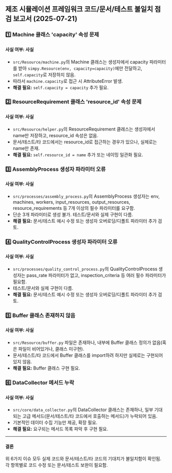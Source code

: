 ## 제조 시뮬레이션 프레임워크 코드/문서/테스트 불일치 점검 보고서 (2025-07-21)

### 1️⃣ Machine 클래스 'capacity' 속성 문제
#### 사실 여부: **사실**
- `src/Resource/machine.py`의 Machine 클래스는 생성자에서 capacity 파라미터를 받아 `simpy.Resource(env, capacity=capacity)`에만 전달하고, `self.capacity`로 저장하지 않음.
- 따라서 `machine.capacity`로 접근 시 AttributeError 발생.
- **해결 필요:** `self.capacity = capacity` 추가 필요.

### 2️⃣ ResourceRequirement 클래스 'resource_id' 속성 문제
#### 사실 여부: **사실**
- `src/Resource/helper.py`의 ResourceRequirement 클래스는 생성자에서 name만 저장하고, resource_id 속성은 없음.
- 문서/테스트/타 코드에서는 resource_id로 접근하는 경우가 있으나, 실제로는 name만 존재.
- **해결 필요:** `self.resource_id = name` 추가 또는 네이밍 일관화 필요.

### 3️⃣ AssemblyProcess 생성자 파라미터 오류
#### 사실 여부: **사실**
- `src/processes/assembly_process.py`의 AssemblyProcess 생성자는 env, machines, workers, input_resources, output_resources, resource_requirements 등 7개 이상의 필수 파라미터를 요구함.
- 단순 3개 파라미터로 생성 불가. 테스트/문서와 실제 구현이 다름.
- **해결 필요:** 문서/테스트 예시 수정 또는 생성자 오버로딩/디폴트 파라미터 추가 검토.

### 4️⃣ QualityControlProcess 생성자 파라미터 오류
#### 사실 여부: **사실**
- `src/processes/quality_control_process.py`의 QualityControlProcess 생성자는 pass_rate 파라미터가 없고, inspection_criteria 등 여러 필수 파라미터가 필요함.
- 테스트/문서와 실제 구현이 다름.
- **해결 필요:** 문서/테스트 예시 수정 또는 생성자 오버로딩/디폴트 파라미터 추가 검토.

### 5️⃣ Buffer 클래스 존재하지 않음
#### 사실 여부: **사실**
- `src/Resource/buffer.py` 파일은 존재하나, 내부에 Buffer 클래스 정의가 없음(혹은 파일이 비어있거나, 클래스 미구현).
- 문서/테스트/타 코드에서 Buffer 클래스를 import하려 하지만 실제로는 구현되어 있지 않음.
- **해결 필요:** Buffer 클래스 구현 필요.

### 6️⃣ DataCollector 메서드 누락
#### 사실 여부: **사실**
- `src/core/data_collector.py`의 DataCollector 클래스는 존재하나, 일부 기대되는 고급 메서드(문서/테스트/타 코드에서 호출하는 메서드)가 누락되어 있음.
- 기본적인 데이터 수집 기능만 제공, 확장 필요.
- **해결 필요:** 요구되는 메서드 목록 파악 후 구현 필요.

---
#### 결론
위 6가지 이슈 모두 실제 코드와 문서/테스트/타 코드의 기대치가 불일치함이 확인됨. 각 항목별로 코드 수정 또는 문서/테스트 보완이 필요함.
